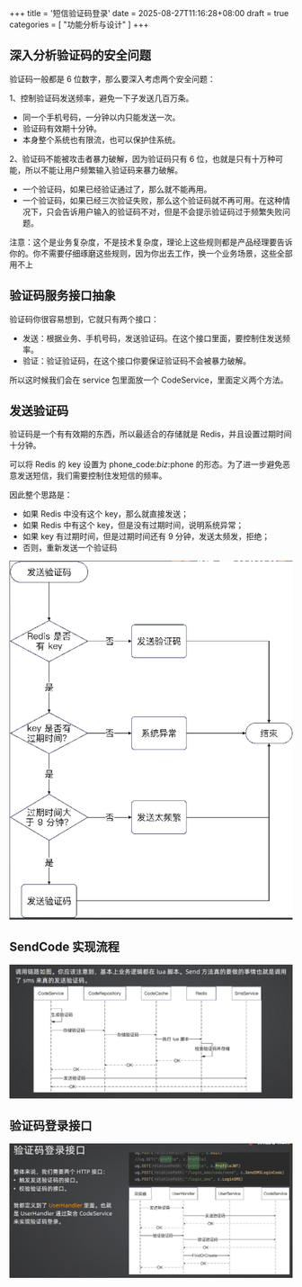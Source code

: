 +++
title = '短信验证码登录'
date = 2025-08-27T11:16:28+08:00
draft = true
categories = [ "功能分析与设计" ]
+++

## 深入分析验证码的安全问题

验证码一般都是 6 位数字，那么要深入考虑两个安全问题：

1、控制验证码发送频率，避免一下子发送几百万条。

- 同一个手机号码，一分钟以内只能发送一次。
- 验证码有效期十分钟。
- 本身整个系统也有限流，也可以保护住系统。

2、验证码不能被攻击者暴力破解，因为验证码只有 6 位，也就是只有十万种可能，所以不能让用户频繁输入验证码来暴力破解。
- 一个验证码，如果已经验证通过了，那么就不能再用。
- 一个验证码，如果已经三次验证失败，那么这个验证码就不再可用。在这种情况下，只会告诉用户输入的验证码不对，但是不会提示验证码过于频繁失败问题。

注意：这个是业务复杂度，不是技术复杂度，理论上这些规则都是产品经理要告诉你的。你不需要仔细琢磨这些规则，因为你出去工作，换一个业务场景，这些全部用不上

## 验证码服务接口抽象

验证码你很容易想到，它就只有两个接口：

- 发送：根据业务、手机号码，发送验证码。在这个接口里面，要控制住发送频率。
- 验证：验证验证码，在这个接口你要保证验证码不会被暴力破解。

所以这时候我们会在 service 包里面放一个 CodeService，里面定义两个方法。


## 发送验证码

验证码是一个有有效期的东西，所以最适合的存储就是 Redis，并且设置过期时间十分钟。

可以将 Redis 的 key 设置为 phone_code:$biz:$phone 的形态。为了进一步避免恶意发送短信，我们需要控制住发短信的频率。

因此整个思路是：
- 如果 Redis 中没有这个 key，那么就直接发送；
- 如果 Redis 中有这个 key，但是没有过期时间，说明系统异常；
- 如果 key 有过期时间，但是过期时间还有 9 分钟，发送太频发，拒绝；
- 否则，重新发送一个验证码

![alt text](image.png)


## SendCode 实现流程

![alt text](image-1.png)

## 验证码登录接口

![alt text](image-2.png)